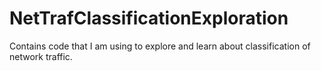 # NetTrafClassificationExploration 
Contains code that I am using to explore and learn about classification of network traffic.
